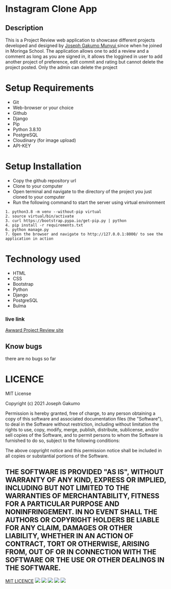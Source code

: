 # Instagram Clone App
## Description
This is a Project Review  web application to showcase different projects developed and designed by <a href="#">Joseph Gakumo Munyui </a> since when he joined in Moringa School. The application allows one to add a review and a comment as long as you are signed in, it allows the loggined in user to add another project of preference, edit commit and rating  but cannot delete the project posted. Only the admin can delete the project



# Setup Requirements
- Git
- Web-browser or your choice
- Github
- Django
- Pip
- Python 3.8.10
- PostgreSQL
- Cloudinary (for image upload)
- API-KEY
# Setup Installation
- Copy the github repository url
- Clone to your computer
- Open terminal and navigate to the directory of the project you just cloned to your computer
- Run the following command to start the server using virtual environment
``` 
1. python3.8 -m venv --without-pip virtual
2. source virtual/bin/activate
3. curl https://bootstrap.pypa.io/get-pip.py | python
4. pip install -r requirements.txt
6. python manage.py 
7. Open the browser and navigate to http://127.0.0.1:8000/ to see the application in action

```
# Technology used
- HTML
- CSS
- Bootstrap
- Python
- Django
- PostgreSQL
- Bulma

### live link
<a href="">Awward Project Review site</a>
## Know bugs
there are no bugs so far
# LICENCE 
MIT License

Copyright (c) 2021 Joseph Gakumo

Permission is hereby granted, free of charge, to any person obtaining a copy
of this software and associated documentation files (the "Software"), to deal
in the Software without restriction, including without limitation the rights
to use, copy, modify, merge, publish, distribute, sublicense, and/or sell
copies of the Software, and to permit persons to whom the Software is
furnished to do so, subject to the following conditions:

The above copyright notice and this permission notice shall be included in all
copies or substantial portions of the Software.

THE SOFTWARE IS PROVIDED "AS IS", WITHOUT WARRANTY OF ANY KIND, EXPRESS OR
IMPLIED, INCLUDING BUT NOT LIMITED TO THE WARRANTIES OF MERCHANTABILITY,
FITNESS FOR A PARTICULAR PURPOSE AND NONINFRINGEMENT. IN NO EVENT SHALL THE
AUTHORS OR COPYRIGHT HOLDERS BE LIABLE FOR ANY CLAIM, DAMAGES OR OTHER
LIABILITY, WHETHER IN AN ACTION OF CONTRACT, TORT OR OTHERWISE, ARISING FROM,
OUT OF OR IN CONNECTION WITH THE SOFTWARE OR THE USE OR OTHER DEALINGS IN THE
SOFTWARE. 
---

<a href="https://choosealicense.com/licenses/mit/#">MIT LICENCE</a>
<img src="Appreview/main/static/images/no1.png">
<img src="Appreview/main/static/images/project1.png">
<img src="Appreview/main/static/images/rating1.png">
<img src="Appreview/main/static/images/rating2.png">
<img src="Appreview/main/static/images/marathon.png">
